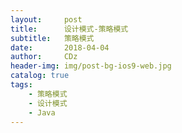 ```yaml
---
layout:     post
title:      设计模式-策略模式
subtitle:   策略模式
date:       2018-04-04
author:     CDz
header-img: img/post-bg-ios9-web.jpg
catalog: true
tags:
    - 策略模式
    - 设计模式
    - Java
---
```


